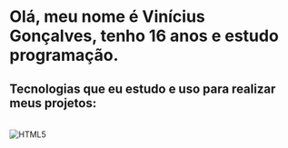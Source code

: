 # Olá, meu nome é Vinícius Gonçalves, tenho 16 anos e estudo programação.
## Tecnologias que eu estudo e uso para realizar meus projetos:

<div style="display: inline-block"><br/>
  <img align="center" src="https://img.shields.io/badge/HTML5-E34F26?style=for-the-badge&logo=html5&logoColor=white" alt="HTML5" />
</div>
  

